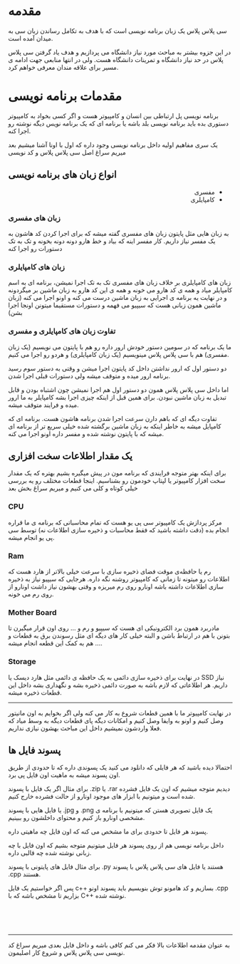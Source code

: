 # مقدمه

سی پلاس پلاس یک زبان برنامه نویسی است که با هدف به تکامل رساندن زبان سی به میدان آمده است.

در این جزوه بیشتر به مباحث مورد نیاز دانشگاه می پردازیم و هدف یاد گرفتن سی پلاس پلاس در حد نیاز دانشگاه و تمرینات دانشگاه هست. ولی در انتها منابعی جهت ادامه ی مسیر برای علاقه مندان معرفی خواهم کرد.

# مقدمات برنامه نویسی

برنامه نویسی پل ارتباطی بین انسان و کامپیوتر هست و اگر کسی بخواد به کامپیوتر دستوری بده باید برنامه نویسی بلد باشه یا برنامه ای که یک برنامه نویس دیگه نوشته رو اجرا کنه.

یک سری مفاهیم اولیه داخل برنامه نویسی وجود داره که اول با اونا آشنا میشیم بعد میریم سراغ اصل سی پلاس پلاس و کد نویسی

## انواع زبان های برنامه نویسی

<div dir="rtl">
    <ul>
        <li>
            مفسری
        </li>
        <li>
            کامپایلری
        </li>
    </ul>
</div>

### زبان های مفسری

به زبان هایی مثل پایتون زبان های مفسری گفته میشه که برای اجرا کردن کد هاشون به یک مفسر نیاز داریم. کار مفسر اینه که بیاد و خط هارو دونه دونه بخونه و تک به تک دستورات رو اجرا کنه

### زبان های کامپایلری

زبان های کامپایلری بر خلاف زبان های مفسری تک به تک اجرا نمیشن، برنامه ای به اسم کامپایلر میاد و همه ی کد هارو می خونه و همه ی این کد هارو به زبان ماشین بر میگردونه و در نهایت یه برنامه ی اجرایی به زبان ماشین درست می کنه و اونو اجرا می کنه (زبان ماشین همون زبانی هست که سیپیو می فهمه و دستورات مستقیما میتونن اونجا اجرا بشن)

### تفاوت زبان های کامپایلری و مفسری
ما یک برنامه که در سومین دستور خودش ارور داره رو هم با پایتون می نویسیم (یک زبان مفسری) هم با سی پلاس پلاس مینویسیم (یک زبان کامپایلری) و هردو رو اجرا می کنیم.

دو دستور اول که ارور نداشتن داخل کد پایتون اجرا میشن و وقتی به دستور سوم رسید برنامه ارور میده و متوقف میشه ولی دستورات قبلی اجرا شدن.

اما داخل سی پلاس پلاس همون دو دستور اول هم اجرا نمیشن چون اشتباه بودن و قابل تبدیل به زبان ماشین نبودن. برای همین قبل از اینکه چیزی اجرا بشه کامپایلر به  ما ارور میده و فرایند متوقف میشه.

تفاوت دیگه ای که باهم دارن سرعت اجرا شدن برنامه هاشون هست. برنامه ای که کامپایل میشه به خاطر اینکه به زبان ماشین برگشته شده خیلی سریع تر از برنامه ای  میشه که با پایتون نوشته شده و مفسر داره اونو اجرا می کنه.

## یک مقدار اطلاعات سخت افزاری

برای اینکه بهتر متوجه فرایندی که برنامه مون در پیش میگیره بشیم بهتره که یک مقدار سخت افزار کامپیوتر یا لپتاپ خودمون رو بشناسیم. اینجا قطعات مختلف رو یه بررسی خیلی کوتاه و کلی می کنیم و میریم سراغ بخش بعد

### CPU

مرکز پردازش یک کامپیوتر سی پی یو هست که تمام محاسباتی که برنامه ی ما قراره انجام بده (دقت داشته باشید که فقط محاسبات و ذخیره سازی اطلاعات نه) توسط سی پی یو انجام میشه. 

### Ram

رم یا حافظه‌ی موقت فضای ذخیره سازی با سرعت خیلی بالاتر از هارد هست که اطلاعات رو میتونه تا زمانی که کامپیوتر روشنه نگه داره. هرجایی که سیپیو نیاز به ذخیره سازی اطلاعات داشته باشه اونارو روی رم میریزه و وقتی بهشون نیاز داشت اونارو از روی رم می خونه.

### Mother Board

مادربرد همون برد الکترونیکی ای هست که سیپیو و رم و ... روی اون قرار میگیرن تا بتونن با هم در ارتباط باشن و البته خیلی کار های دیگه ای مثل رسوندن برق به قطعات و ... هم به کمک این قطعه انجام میشه.

### Storage

در نهایت برای ذخیره سازی دائمی به یک حافظه ی دائمی مثل هارد دیسک یا SSD نیاز داریم. هر اطلاعاتی که لازم باشه به صورت دائمی ذخیره بشه و نگهداری بشه داخل این قطعات ذخیره میشه.

---
در نهایت کامپیوتر ما با همین قطعات شروع به کار می کنه ولی اگر بخوایم به اون مانیتور وصل کنیم و اونو به وایفا وصل کنیم و امکانات دیگه پای قطعات دیگه به وسط میاد که فعلا واردشون نمیشیم داخل این مباحث بهشون نیازی نداریم.

## پسوند فایل ها

احتمالا دیده باشید که هر فایلی که دانلود می کنید یک پسوندی داره که تا حدودی از طریق اون پسوند میشه به ماهیت اون فایل پی برد.

برای مثال اگر یک فایل با پسوند .zip یا .rar دیدیم متوجه میشیم که اون یک فایل فشرده شده است و میتونیم با ابزار های موجود اونارو از حالت فشرده خارج کنیم.

یا فایل هایی با پسوند .jpg و .png  یک فایل تصویری هستن که میتونیم با برنامه ی مشخصی اونارو باز کنیم و محتوای داخلشون رو ببینیم.

پسوند هر فایل تا حدودی برای ما مشخص می کنه که اون فایل چه ماهیتی داره.

داخل برنامه نویسی هم از روی پسوند هر فایل میتونیم متوجه بشیم که اون فایل با چه زبانی نوشته شده چه قالبی داره.

برای مثال فایل های پایتونی با پسوند .py هستند
یا فایل های سی پلاس پلاس با پسوند .cpp هستند.

پس اگر خواستیم یک فایل c++ بسازیم و کد هامونو توش بنویسیم باید پسوند اونو .cpp بزاریم تا مشخص باشه که با C++ نوشته شده.

<br>
<br>
<br>

--- 

به عنوان مقدمه اطلاعات بالا فکر می کنم کافی باشه و داخل فایل بعدی میریم سراغ کد نویسی سی پلاس پلاس و شروع کار اصلیمون.